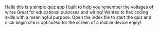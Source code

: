 Hello this is a simple quiz app I built to help you remember the voltages of wires 
Great for educational purposes and wiring!
Wanted to flex coding skills with a meaningful purpose.
Open the index file to start the quiz and click begin
site is optimized for the screen of a mobile device
enjoy!
